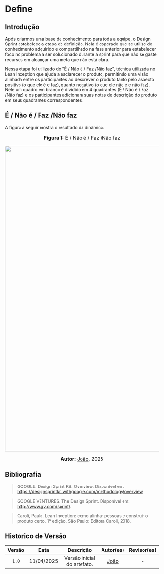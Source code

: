 # Define

## Introdução

Após criarmos uma base de conhecimento para toda a equipe, o Design Sprint estabelece a etapa de definição. Nela é esperado que se utilize do conhecimento adquirido e compartilhado na fase anterior para estabelecer foco no problema a ser solucionado durante a sprint para que não se gaste recursos em alcançar uma meta que não está clara.

Nessa etapa foi utilizado do "É / Não é / Faz /Não faz", técnica utilizada no Lean Inception que ajuda a esclarecer o produto, permitindo uma visão alinhada entre os participantes ao descrever o produto tanto pelo aspecto positivo (o que ele é e faz), quanto negativo (o que ele não é e não faz). Nele um quadro em branco é dividido em 4 quadrantes (É / Não é / Faz /Não faz) e os participantes adicionam suas notas de descrição do produto em seus quadrantes correspondentes.

## É / Não é / Faz /Não faz

A figura a seguir mostra o resultado da dinâmica.

<center>
<font size="3"><p style="text-align: center"><b>Figura 1:</b>  É / Não é / Faz /Não faz </p></font>

<div style="text-align: center;">
    <img src="./Base/Assets/design_sprint/define/e_naoe_faz_naofaz.PNG"  width="1000px">
</div>

<font size="3"><p style="text-align: center"><b>Autor:</b>  [João](https://github.com/Joa0V), 2025</p></font>
</center>

## Bibliografia

> GOOGLE. Design Sprint Kit: Overview. Disponível em: https://designsprintkit.withgoogle.com/methodology/overview.

> GOOGLE VENTURES. The Design Sprint. Disponível em: http://www.gv.com/sprint/.

> Caroli, Paulo. Lean Inception: como alinhar pessoas e construir o produto certo.  1ª edição. São Paulo: Editora Caroli, 2018.

## Histórico de Versão

| Versão | Data | Descrição | Autor(es) | Revisor(es) |
| :-: | :-: | :-: | :-: | :-: |
| `1.0` | 11/04/2025  | Versão inicial do artefato. | [João](https://github.com/Joa0V) | - |